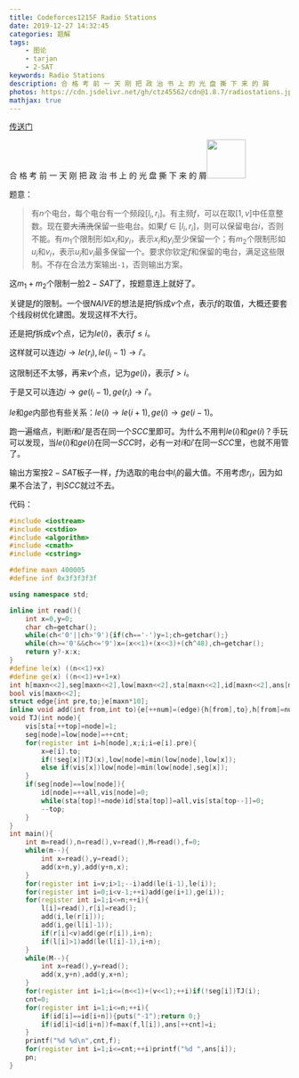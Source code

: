 ```yaml
---
title: Codeforces1215F Radio Stations
date: 2019-12-27 14:32:45
categories: 题解
tags: 
    - 图论
    - tarjan
    - 2-SAT
keywords: Radio Stations
description: 合 格 考 前 一 天 刚 把 政 治 书 上 的 光 盘 撕 下 来 的 屑
photos: https://cdn.jsdelivr.net/gh/ctz45562/cdn@1.8.7/radiostations.jpg
mathjax: true
---
```


[传送门](https://www.luogu.com.cn/problem/CF1215F)

合 格 考 前 一 天 刚 把 政 治 书 上 的 光 盘 撕 下 来 的 屑<img class="emoji_coda" src="https://cdn.jsdelivr.net/gh/ctz45562/cdn@1.8.8/emojis/chino/3.png" style="height:70px;width:auto">

<!--more-->

题意：

> 有$n$个电台，每个电台有一个频段$[l_i,r_i]$。有主频$f$，可以在取$[1,v]$中任意整数。现在要~~大清洗~~保留一些电台。如果$f\in [l_i,r_i]$，则可以保留电台$i$，否则不能。有$m_1$个限制形如$x_i$和$y_i$，表示$x_i$和$y_i$至少保留一个；有$m_2$个限制形如$u_i$和$v_i$，表示$u_i$和$v_i$最多保留一个。要求你钦定$f$和保留的电台，满足这些限制。不存在合法方案输出`-1`，否则输出方案。

这$m_1+m_2$个限制一脸$2-SAT$了，按题意连上就好了。

关键是$f$的限制。一个很$NAIVE$的想法是把$f$拆成$v$个点，表示$f$的取值，大概还要套个线段树优化建图。发现这样不大行。

还是把$f$拆成$v$个点，记为$le(i)$，表示$f\le i$。

这样就可以连边$i\rightarrow le(r_i),le(l_i-1)\rightarrow i'$。

这限制还不太够，再来$v$个点，记为$ge(i)$，表示$f>i$。

于是又可以连边$i\rightarrow ge(l_i-1),ge(r_i)\rightarrow i'$。

$le$和$ge$内部也有些关系：$le(i)\rightarrow le(i+1),ge(i)\rightarrow ge(i-1)$。

跑一遍缩点，判断$i$和$i'$是否在同一个$SCC$里即可。为什么不用判$le(i)$和$ge(i)$？手玩可以发现，当$le(i)$和$ge(i)$在同一$SCC$时，必有一对$i$和$i'$在同一$SCC$里，也就不用管了。

输出方案按$2-SAT$板子一样，$f$为选取的电台中$l_i$的最大值。不用考虑$r_i$，因为如果不合法了，判$SCC$就过不去。

代码：

``` cpp
#include <iostream>
#include <cstdio>
#include <algorithm>
#include <cmath>
#include <cstring>

#define maxn 400005
#define inf 0x3f3f3f3f

using namespace std;

inline int read(){
	int x=0,y=0;
	char ch=getchar();
	while(ch<'0'||ch>'9'){if(ch=='-')y=1;ch=getchar();}
	while(ch>='0'&&ch<='9')x=(x<<1)+(x<<3)+(ch^48),ch=getchar();
	return y?-x:x;
}
#define le(x) ((n<<1)+x)
#define ge(x) ((n<<1)+v+1+x)
int h[maxn<<2],seg[maxn<<2],low[maxn<<2],sta[maxn<<2],id[maxn<<2],ans[maxn],l[maxn],r[maxn],top,cnt,num,all;
bool vis[maxn<<2];
struct edge{int pre,to;}e[maxn*10];
inline void add(int from,int to){e[++num]=(edge){h[from],to},h[from]=num;}
void TJ(int node){
	vis[sta[++top]=node]=1;
	seg[node]=low[node]=++cnt;
	for(register int i=h[node],x;i;i=e[i].pre){
		x=e[i].to;
		if(!seg[x])TJ(x),low[node]=min(low[node],low[x]);
		else if(vis[x])low[node]=min(low[node],seg[x]);
	}
	if(seg[node]==low[node]){
		id[node]=++all,vis[node]=0;
		while(sta[top]!=node)id[sta[top]]=all,vis[sta[top--]]=0;
		--top;
	}
}
int main(){
	int m=read(),n=read(),v=read(),M=read(),f=0;
	while(m--){
		int x=read(),y=read();
		add(x+n,y),add(y+n,x);
	}
	for(register int i=v;i>1;--i)add(le(i-1),le(i));
	for(register int i=0;i<v-1;++i)add(ge(i+1),ge(i));
	for(register int i=1;i<=n;++i){
		l[i]=read(),r[i]=read();
		add(i,le(r[i]));
		add(i,ge(l[i]-1));
		if(r[i]<v)add(ge(r[i]),i+n);
		if(l[i]>1)add(le(l[i]-1),i+n);
	}
	while(M--){
		int x=read(),y=read();
		add(x,y+n),add(y,x+n);
	}
	for(register int i=1;i<=(n<<1)+(v<<1);++i)if(!seg[i])TJ(i);
	cnt=0;
	for(register int i=1;i<=n;++i){
		if(id[i]==id[i+n]){puts("-1");return 0;}
		if(id[i]<id[i+n])f=max(f,l[i]),ans[++cnt]=i;
	}
	printf("%d %d\n",cnt,f);
	for(register int i=1;i<=cnt;++i)printf("%d ",ans[i]);
	pn;
}
```